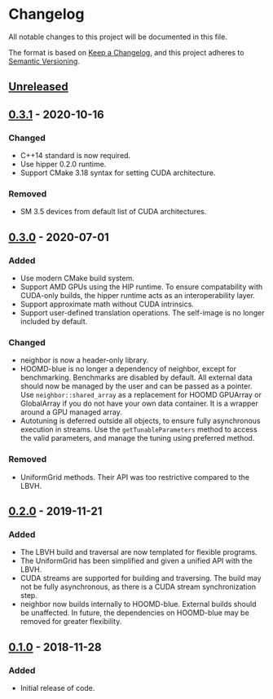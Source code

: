 # Changelog
All notable changes to this project will be documented in this file.

The format is based on [Keep a Changelog](https://keepachangelog.com/en/1.0.0/),
and this project adheres to [Semantic Versioning](https://semver.org/spec/v2.0.0.html).

## [Unreleased]

## [0.3.1] - 2020-10-16
### Changed
- C++14 standard is now required.
- Use hipper 0.2.0 runtime.
- Support CMake 3.18 syntax for setting CUDA architecture.
### Removed
- SM 3.5 devices from default list of CUDA architectures.

## [0.3.0] - 2020-07-01
### Added
- Use modern CMake build system.
- Support AMD GPUs using the HIP runtime. To ensure compatability with CUDA-only builds,
  the hipper runtime acts as an interoperability layer.
- Support approximate math without CUDA intrinsics.
- Support user-defined translation operations. The self-image is no longer included by default.

### Changed
- neighbor is now a header-only library.
- HOOMD-blue is no longer a dependency of neighbor, except for benchmarking. Benchmarks
  are disabled by default. All external data should now be managed by the user and can
  be passed as a pointer. Use `neighbor::shared_array` as a replacement for HOOMD
  GPUArray or GlobalArray if you do not have your own data container. It is a wrapper around
  a GPU managed array.
- Autotuning is deferred outside all objects, to ensure fully asynchronous execution in streams.
  Use the `getTunableParameters` method to access the valid parameters, and manage the tuning
  using preferred method.

### Removed
- UniformGrid methods. Their API was too restrictive compared to the LBVH.

## [0.2.0] - 2019-11-21
### Added
- The LBVH build and traversal are now templated for flexible programs.
- The UniformGrid has been simplified and given a unified API with the LBVH.
- CUDA streams are supported for building and traversing. The build may
  not be fully asynchronous, as there is a CUDA stream synchronization step.
- neighbor now builds internally to HOOMD-blue. External builds should be unaffected.
  In future, the dependencies on HOOMD-blue may be removed for greater flexibility.

## [0.1.0] - 2018-11-28
### Added
- Initial release of code.

[Unreleased]: https://github.com/mphowardlab/neighbor/compare/v0.3.1...HEAD
[0.3.1]: https://github.com/mphowardlab/neighbor/releases/tag/v0.3.1
[0.3.0]: https://github.com/mphowardlab/neighbor/releases/tag/v0.3.0
[0.2.0]: https://github.com/mphowardlab/neighbor/releases/tag/v0.2.0
[0.1.0]: https://github.com/mphowardlab/neighbor/releases/tag/v0.1.0

